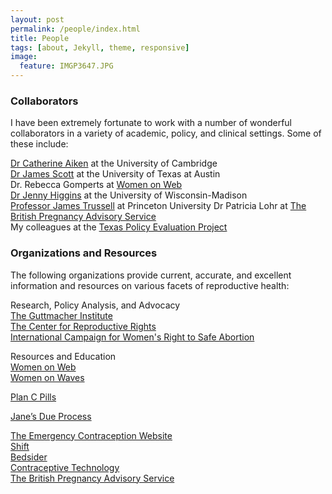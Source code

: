 ```yaml
---
layout: post
permalink: /people/index.html
title: People 
tags: [about, Jekyll, theme, responsive]
image:
  feature: IMGP3647.JPG
---
```


###  Collaborators

I have been extremely fortunate to work with a number of wonderful
collaborators in a variety of academic, policy, and clinical
settings. Some of these include: 

 
[Dr Catherine Aiken](http://www.obgyn.cam.ac.uk/staff/senior-staff/dr-catherine-aiken/)
 at the University of Cambridge  
[Dr James Scott](http://jgscott.github.io) at the University
of Texas at Austin  
Dr. Rebecca Gomperts at [Women on Web](https://www.womenonweb.org)  
[Dr Jenny Higgins](http://jennyhiggins.net) at the University of
Wisconsin-Madison  
[Professor James Trussell](http://www.princeton.edu/~trussell/) at
 Princeton University 
Dr Patricia Lohr at
[The British Pregnancy Advisory Service](https://www.bpas.org)  
My colleagues at the
[Texas Policy Evaluation Project](http://www.utexas.edu/cola/orgs/txpep/)  


### Organizations and Resources

The following organizations provide current, accurate, and excellent
information and resources on various facets of reproductive health:

Research, Policy Analysis, and Advocacy  
[The Guttmacher Institute](http://www.guttmacher.org)  
[The Center for Reproductive Rights](http://www.reproductiverights.org)  
[International Campaign for Women's Right to Safe Abortion](http://www.safeabortionwomensright.org)  

Resources and Education  
[Women on Web](https://www.womenonweb.org)  
[Women on Waves](http://www.womenonwaves.org)

[Plan C Pills](https://plancpills.org/)

[Jane’s Due Process](https://janesdueprocess.org/)

[The Emergency Contraception Website](http://ec.princeton.edu)  
[Shift](http://www.shiftstigma.org)  
[Bedsider](https://bedsider.org)  
[Contraceptive Technology](http://www.contraceptivetechnology.org)  
[The British Pregnancy Advisory Service](https://www.bpas.org)  
